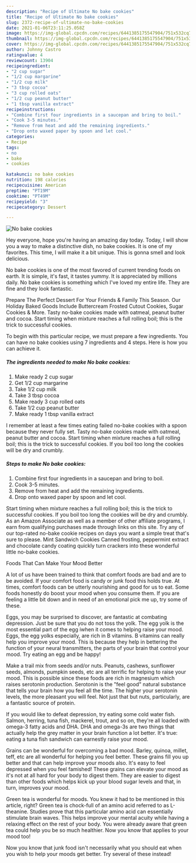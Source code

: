 ```yaml
---
description: "Recipe of Ultimate No bake cookies"
title: "Recipe of Ultimate No bake cookies"
slug: 2372-recipe-of-ultimate-no-bake-cookies
date: 2021-01-06T23:11:25.058Z
image: https://img-global.cpcdn.com/recipes/6441385175547904/751x532cq70/no-bake-cookies-recipe-main-photo.jpg
thumbnail: https://img-global.cpcdn.com/recipes/6441385175547904/751x532cq70/no-bake-cookies-recipe-main-photo.jpg
cover: https://img-global.cpcdn.com/recipes/6441385175547904/751x532cq70/no-bake-cookies-recipe-main-photo.jpg
author: Johnny Castro
ratingvalue: 4
reviewcount: 13904
recipeingredient:
- "2 cup sugar"
- "1/2 cup margarine"
- "1/2 cup milk"
- "3 tbsp cocoa"
- "3 cup rolled oats"
- "1/2 cup peanut butter"
- "1 tbsp vanilla extract"
recipeinstructions:
- "Combine first four ingredients in a saucepan and bring to boil."
- "Cook 3-5 minutes."
- "Remove from heat and add the remaining ingredients."
- "Drop onto waxed paper by spoon and let cool."
categories:
- Recipe
tags:
- no
- bake
- cookies

katakunci: no bake cookies 
nutrition: 198 calories
recipecuisine: American
preptime: "PT19M"
cooktime: "PT49M"
recipeyield: "3"
recipecategory: Dessert

---
```



![No bake cookies](https://img-global.cpcdn.com/recipes/6441385175547904/751x532cq70/no-bake-cookies-recipe-main-photo.jpg)

Hey everyone, hope you're having an amazing day today. Today, I will show you a way to make a distinctive dish, no bake cookies. It is one of my favorites. This time, I will make it a bit unique. This is gonna smell and look delicious.

No bake cookies is one of the most favored of current trending foods on earth. It is simple, it's fast, it tastes yummy. It is appreciated by millions daily. No bake cookies is something which I've loved my entire life. They are fine and they look fantastic.

Prepare The Perfect Dessert For Your Friends &amp; Family This Season. Our Holiday Baked Goods Include Buttercream Frosted Cutout Cookies, Sugar Cookies &amp; More. Tasty no-bake cookies made with oatmeal, peanut butter and cocoa. Start timing when mixture reaches a full rolling boil; this is the trick to successful cookies.


To begin with this particular recipe, we must prepare a few ingredients. You can have no bake cookies using 7 ingredients and 4 steps. Here is how you can achieve it.

<!--inarticleads1-->

##### The ingredients needed to make No bake cookies:

1. Make ready 2 cup sugar
1. Get 1/2 cup margarine
1. Take 1/2 cup milk
1. Take 3 tbsp cocoa
1. Make ready 3 cup rolled oats
1. Take 1/2 cup peanut butter
1. Make ready 1 tbsp vanilla extract


I remember at least a few times eating failed no-bake cookies with a spoon because they never fully set. Tasty no-bake cookies made with oatmeal, peanut butter and cocoa. Start timing when mixture reaches a full rolling boil; this is the trick to successful cookies. If you boil too long the cookies will be dry and crumbly. 

<!--inarticleads2-->

##### Steps to make No bake cookies:

1. Combine first four ingredients in a saucepan and bring to boil.
1. Cook 3-5 minutes.
1. Remove from heat and add the remaining ingredients.
1. Drop onto waxed paper by spoon and let cool.


Start timing when mixture reaches a full rolling boil; this is the trick to successful cookies. If you boil too long the cookies will be dry and crumbly. As an Amazon Associate as well as a member of other affiliate programs, I earn from qualifying purchases made through links on this site. Try any of our top-rated no-bake cookie recipes on days you want a simple treat that&#39;s sure to please. Mint Sandwich Cookies Canned frosting, peppermint extract and chocolate candy coating quickly turn crackers into these wonderful little no-bake cookies. 

Foods That Can Make Your Mood Better


A lot of us have been trained to think that comfort foods are bad and are to be avoided. If your comfort food is candy or junk food this holds true. At times, comfort foods can be utterly nourishing and good for us to eat. Some foods honestly do boost your mood when you consume them. If you are feeling a little bit down and in need of an emotional pick me up, try some of these.

Eggs, you may be surprised to discover, are fantastic at combating depression. Just be sure that you do not toss the yolk. The egg yolk is the most essential part of the egg iwhen it comes to helping raise your mood. Eggs, the egg yolks especially, are rich in B vitamins. B vitamins can really help you improve your mood. This is because they help in bettering the function of your neural transmitters, the parts of your brain that control your mood. Try eating an egg and be happy!

Make a trail mix from seeds and/or nuts. Peanuts, cashews, sunflower seeds, almonds, pumpkin seeds, etc are all terrific for helping to raise your mood. This is possible since these foods are rich in magnesium which raises serotonin production. Serotonin is the "feel good" natural substance that tells your brain how you feel all the time. The higher your serotonin levels, the more pleasant you will feel. Not just that but nuts, particularly, are a fantastic source of protein.

If you would like to defeat depression, try eating some cold water fish. Salmon, herring, tuna fish, mackerel, trout, and so on, they're all loaded with omega-3 fatty acids and DHA. DHA and omega-3s are two things that actually help the grey matter in your brain function a lot better. It's true: eating a tuna fish sandwich can earnestly raise your mood. 

Grains can be wonderful for overcoming a bad mood. Barley, quinoa, millet, teff, etc are all wonderful for helping you feel better. These grains fill you up better and that can help improve your moods also. It's easy to feel depressed when you feel famished! These grains can elevate your mood as it's not at all hard for your body to digest them. They are easier to digest than other foods which helps kick up your blood sugar levels and that, in turn, improves your mood.

Green tea is wonderful for moods. You knew it had to be mentioned in this article, right? Green tea is chock-full of an amino acid referred to as L-theanine. Studies prove that this particular amino acid can essentially stimulate brain waves. This helps improve your mental acuity while having a relaxing effect on the rest of your body. You were already aware that green tea could help you be so much healthier. Now you know that applies to your mood too!

Now you know that junk food isn't necessarily what you should eat when you wish to help your moods get better. Try several of these instead!

